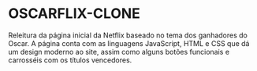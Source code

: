 # OSCARFLIX-CLONE
Releitura da página inicial da Netflix baseado no tema dos ganhadores do Oscar. A página conta com as linguagens JavaScript, HTML e CSS que dá um design moderno ao site, assim como alguns botões funcionais e carrosséis com os títulos vencedores.
